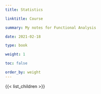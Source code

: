 ```yaml
---
title: Statistics

linktitle: Course

summary: My notes for Functional Analysis

date: 2021-02-18

type: book

weight: 1

toc: false

order_by: weight
---
```


{{< list_children >}}
